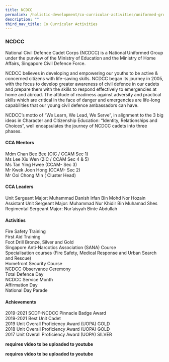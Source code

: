 ```yaml
---
title: NCDCC
permalink: /holistic-development/co-curricular-activities/uniformed-groups/ncdcc/
description: ""
third_nav_title: Co Curricular Activities
---
```


### **NCDCC**
National Civil Defence Cadet Corps (NCDCC) is a National Uniformed Group under the purview of the Ministry of Education and the Ministry of Home Affairs, Singapore Civil Defence Force.

NCDCC believes in developing and empowering our youths to be active & concerned citizens with life-saving skills. NCDCC began its journey in 2005, with the focus to develop greater awareness of civil defence in our cadets and prepare them with the skills to respond effectively to emergencies at home and abroad. The attitude of readiness against adversity and practical skills which are critical in the face of danger and emergencies are life-long capabilities that our young civil defence ambassadors can have.

NCDCC’s motto of “We Learn, We Lead, We Serve”, in alignment to the 3 big ideas in Character and Citizenship Education: “Identity, Relationships and Choices”, well encapsulates the journey of NCDCC cadets into three phases.

#### **CCA Mentors**
Mdm Chan Bee Bee (OIC / CCAM Sec 1)<br>
Ms Lee Xiu Wen (2IC / CCAM Sec 4 & 5)<br>
Ms Tan Ying Hwee (CCAM- Sec 3)<br>
Mr Kwek Joon Hong (CCAM- Sec 2)<br>
Mr Ooi Chong Min ( Cluster Head)

#### **CCA Leaders**
Unit Sergeant Major: Muhammad Danish Irfan Bin Mohd Nor Hozain<br>
Assistant Unit Sergeant Major: Muhammad Nur Khidir Bin Muhamad Shes<br>
Regimental Sergeant Major: Nur’aisyah Binte Abdullah

#### **Activities**
Fire Safety Training<br>
First Aid Training<br>
Foot Drill Bronze, Silver and Gold<br>
Singapore Anti-Narcotics Association (SANA) Course<br>
Specialisation courses (Fire Safety, Medical Response and Urban Search and Rescue)<br>
Homefront Security Course<br>
NCDCC Observance Ceremony<br>
Total Defence Day<br>
NCDCC Service Month<br>
Affirmation Day<br>
National Day Parade

#### **Achievements**
2019-2021 SCDF-NCDCC Pinnacle Badge Award<br>
2019-2021 Best Unit Cadet<br>
2019 Unit Overall Proficiency Award (UOPA) GOLD<br>
2018 Unit Overall Proficiency Award (UOPA) GOLD<br>
2017 Unit Overall Proficiency Award (UOPA) SILVER

**requires video to be uploaded to youtube**

**requires video to be uploaded to youtube**